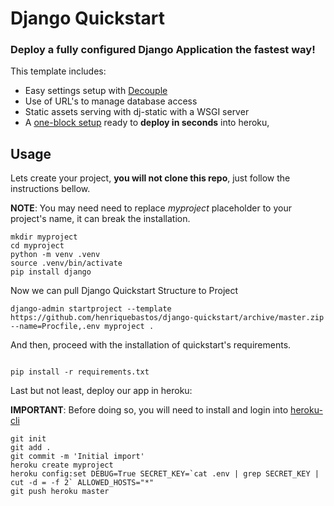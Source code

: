 # Django Quickstart

### Deploy a fully configured Django Application the fastest way!

This template includes:
* Easy settings setup with [Decouple](https://github.com/henriquebastos/python-decouple)
* Use of URL's to manage database access
* Static assets serving with dj-static with a WSGI server
* A [one-block setup](https://github.com/henriquebastos/django-quickstart/blob/master/one-block-setup.md) ready to **deploy in seconds** into heroku, 

## Usage

Lets create your project, **you will not clone this repo**, just follow the instructions bellow.

**NOTE**: You may need need to replace _myproject_ placeholder to your project's name, it can break the installation.
```
mkdir myproject
cd myproject
python -m venv .venv
source .venv/bin/activate
pip install django
```

Now we can pull Django Quickstart Structure to Project 

```
django-admin startproject --template https://github.com/henriquebastos/django-quickstart/archive/master.zip --name=Procfile,.env myproject .
```

And then, proceed with the installation of quickstart's requirements. 

```

pip install -r requirements.txt
```

Last but not least, deploy our app in heroku:

**IMPORTANT**: Before doing so, you will need to install and login into [heroku-cli](https://devcenter.heroku.com/articles/heroku-cli)


```
git init
git add .
git commit -m 'Initial import'
heroku create myproject
heroku config:set DEBUG=True SECRET_KEY=`cat .env | grep SECRET_KEY | cut -d = -f 2` ALLOWED_HOSTS="*"
git push heroku master
```
